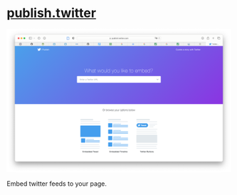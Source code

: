 # [publish.twitter](https://publish.twitter.com/#)

![Screenshot 2022-12-07 at 2.41.08 PM](../../../../../../../Assets/Pics/Screenshot%202022-12-07%20at%202.41.08%20PM.png)

Embed twitter feeds to your page. 

